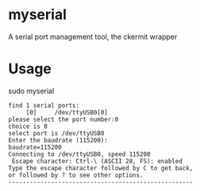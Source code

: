# myserial
A serial port management tool, the ckermit wrapper

# Usage
sudo myserial

````
find 1 serial ports:
	 [0] 	 /dev/ttyUSB0[0]
please select the port number:0
choice is 0
select port is /dev/ttyUSB0
Enter the baudrate (115200):  
baudrate=115200
Connecting to /dev/ttyUSB0, speed 115200
 Escape character: Ctrl-\ (ASCII 28, FS): enabled
Type the escape character followed by C to get back,
or followed by ? to see other options.
----------------------------------------------------
````
